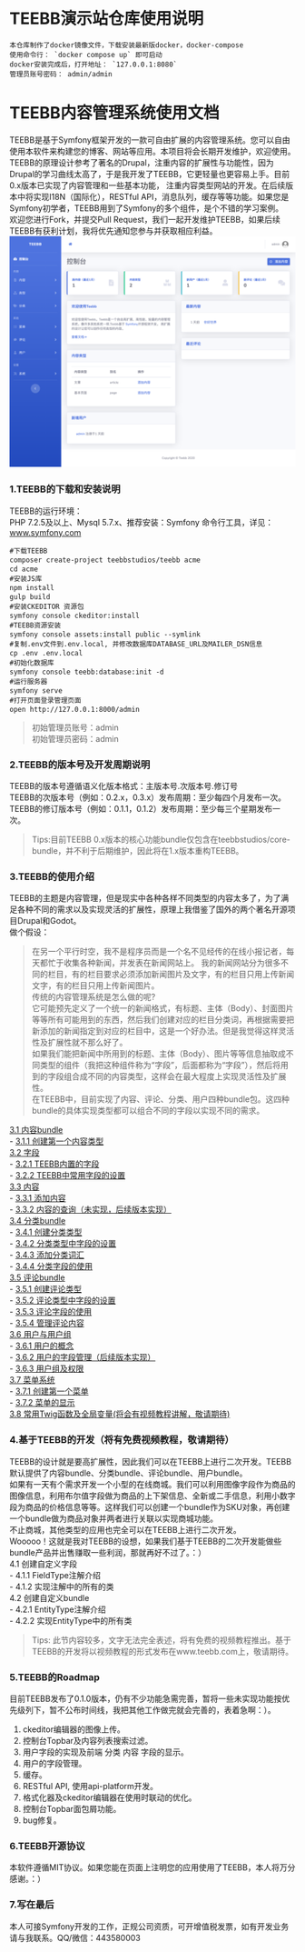 # TEEBB演示站仓库使用说明

```
本仓库制作了docker镜像文件，下载安装最新版docker，docker-compose  
使用命令行： `docker compose up` 即可启动
docker安装完成后，打开地址： `127.0.0.1:8080`
管理员账号密码： admin/admin
```

# TEEBB内容管理系统使用文档
TEEBB是基于Symfony框架开发的一款可自由扩展的内容管理系统。您可以自由使用本软件来构建您的博客、网站等应用。本项目将会长期开发维护，欢迎使用。  
TEEBB的原理设计参考了著名的Drupal，注重内容的扩展性与功能性，因为Drupal的学习曲线太高了，于是我开发了TEEBB，它更轻量也更容易上手。目前0.x版本已实现了内容管理和一些基本功能，
注重内容类型网站的开发。在后续版本中将实现I18N（国际化），RESTful API，消息队列，缓存等等功能。如果您是Symfony初学者，TEEBB用到了Symfony的多个组件，是个不错的学习案例。  
欢迎您进行Fork，并提交Pull Request，我们一起开发维护TEEBB，如果后续TEEBB有获利计划，我将优先通知您参与并获取相应利益。  
![alt TEEBB控制台](docs/teebb_images/teebb-dashboard.png "TEEBB控制台")  

### 1.TEEBB的下载和安装说明
TEEBB的运行环境：   
PHP 7.2.5及以上、Mysql 5.7.x、推荐安装：Symfony 命令行工具，详见：www.symfony.com

```
#下载TEEBB
composer create-project teebbstudios/teebb acme
cd acme
#安装JS库
npm install
gulp build
#安装CKEDITOR 资源包
symfony console ckeditor:install
#TEEBB资源安装
symfony console assets:install public --symlink
#复制.env文件到.env.local, 并修改数据库DATABASE_URL及MAILER_DSN信息
cp .env .env.local
#初始化数据库
symfony console teebb:database:init -d
#运行服务器
symfony serve
#打开页面登录管理页面
open http://127.0.0.1:8000/admin
```
> 初始管理员账号：admin  
> 初始管理员密码：admin

### 2.TEEBB的版本号及开发周期说明
TEEBB的版本号遵循语义化版本格式：主版本号.次版本号.修订号  
TEEBB的次版本号（例如：0.2.x，0.3.x）发布周期：至少每四个月发布一次。  
TEEBB的修订版本号（例如：0.1.1，0.1.2）发布周期：至少每三个星期发布一次。  

> Tips:目前TEEBB 0.x版本的核心功能bundle仅包含在teebbstudios/core-bundle，并不利于后期维护，因此将在1.x版本重构TEEBB。  

### 3.TEEBB的使用介绍
TEEBB的主题是内容管理，但是现实中各种各样不同类型的内容太多了，为了满足各种不同的需求以及实现灵活的扩展性，原理上我借鉴了国外的两个著名开源项目Drupal和Godot。  
做个假设：  
> 在另一个平行时空，我不是程序员而是一个名不见经传的在线小报记者，每天都忙于收集各种新闻，并发表在新闻网站上。
> 我的新闻网站分为很多不同的栏目，有的栏目要求必须添加新闻图片及文字，有的栏目只用上传新闻文字，有的栏目只用上传新闻图片。  
> 传统的内容管理系统是怎么做的呢?   
> 它可能预先定义了一个统一的新闻格式，有标题、主体（Body）、封面图片等等所有可能用到的东西，然后我们创建对应的栏目分类词，再根据需要把新添加的新闻指定到对应的栏目中，这是一个好办法。但是我觉得这样灵活性及扩展性就不那么好了。  
> 如果我们能把新闻中所用到的标题、主体（Body）、图片等等信息抽取成不同类型的组件（我把这种组件称为“字段”，后面都称为“字段”），然后将用到的字段组合成不同的内容类型，这样会在最大程度上实现灵活性及扩展性。  
> 在TEEBB中，目前实现了内容、评论、分类、用户四种bundle包。这四种bundle的具体实现类型都可以组合不同的字段以实现不同的需求。  
  
[3.1 内容bundle](docs/3-1conent-bundle.md)  
    - [3.1.1 创建第一个内容类型](docs/3-1conent-bundle.md)  
[3.2 字段](docs/3-2field.md)  
    - [3.2.1 TEEBB内置的字段](docs/3-2field.md)  
    - [3.2.2 TEEBB中常用字段的设置](docs/3-2field.md)  
[3.3 内容](docs/3-3conent.md)  
    - [3.3.1 添加内容](docs/3-3conent.md)  
    - [3.3.2 内容的查询（未实现，后续版本实现）](docs/3-3conent.md)  
[3.4 分类bundle](docs/3-4taxonomy-bundle.md)  
    - [3.4.1 创建分类类型](docs/3-4taxonomy-bundle.md)  
    - [3.4.2 分类类型中字段的设置](docs/3-4taxonomy-bundle.md)  
    - [3.4.3 添加分类词汇](docs/3-4taxonomy-bundle.md)  
    - [3.4.4 分类字段的使用](docs/3-4taxonomy-bundle.md)  
[3.5 评论bundle](docs/3-5comment-bundle.md)  
    - [3.5.1 创建评论类型](docs/3-5comment-bundle.md)  
    - [3.5.2 评论类型中字段的设置](docs/3-5comment-bundle.md)  
    - [3.5.3 评论字段的使用](docs/3-5comment-bundle.md)  
    - [3.5.4 管理评论内容](docs/3-5comment-bundle.md)  
[3.6 用户与用户组](docs/3-6user-bundle-group.md)  
    - [3.6.1 用户的概念](docs/3-6user-bundle-group.md)  
    - [3.6.2 用户的字段管理（后续版本实现）](docs/3-6user-bundle-group.md)  
    - [3.6.3 用户组及权限](docs/3-6user-bundle-group.md)  
[3.7 菜单系统](docs/3-7menu-system.md)  
    - [3.7.1 创建第一个菜单](docs/3-7menu-system.md)  
    - [3.7.2 菜单的显示](docs/3-7menu-system.md)  
[3.8 常用Twig函数及全局变量(将会有视频教程讲解，敬请期待)](docs/3-8twig-front-route.md)  

### 4.基于TEEBB的开发（将有免费视频教程，敬请期待）
TEEBB的设计就是要高扩展性，因此我们可以在TEEBB上进行二次开发。TEEBB默认提供了内容bundle、分类bundle、评论bundle、用户bundle。  
如果有一天有个需求开发一个小型的在线商城。我们可以利用图像字段作为商品的图像信息，利用布尔值字段做为商品的上下架信息、全新或二手信息，利用小数字段为商品的价格信息等等。这样我们可以创建一个bundle作为SKU对象，再创建一个bundle做为商品对象并两者进行关联以实现商城功能。  
不止商城，其他类型的应用也完全可以在TEEBB上进行二次开发。  
Wooooo！这就是我对TEEBB的设想，如果我们基于TEEBB的二次开发能做些bundle产品并出售赚取一些利润，那就再好不过了。：）  
4.1	创建自定义字段  
    - 4.1.1	FieldType注解介绍  
    - 4.1.2	实现注解中的所有的类  
4.2 创建自定义bundle  
    - 4.2.1	EntityType注解介绍  
    - 4.2.2	实现EntityType中的所有类  
> Tips: 此节内容较多，文字无法完全表述，将有免费的视频教程推出。基于TEEBB的开发将以视频教程的形式发布在www.teebb.com上，敬请期待。

### 5.TEEBB的Roadmap
目前TEEBB发布了0.1.0版本，仍有不少功能急需完善，暂将一些未实现功能按优先级列下，暂不公布时间线，我把其他工作做完就会完善的，表着急啊：）。
1. ckeditor编辑器的图像上传。  
2. 控制台Topbar及内容列表搜索过滤。  
3. 用户字段的实现及前端 分类 内容 字段的显示。  
4. 用户的字段管理。  
5. 缓存。  
6. RESTful API, 使用api-platform开发。  
7. 格式化器及ckeditor编辑器在使用时联动的优化。  
8. 控制台Topbar面包屑功能。  
9. bug修复。  

### 6.TEEBB开源协议
本软件遵循MIT协议。如果您能在页面上注明您的应用使用了TEEBB，本人将万分感谢。：）
### 7.写在最后
本人可接Symfony开发的工作，正规公司资质，可开增值税发票，如有开发业务请与我联系。QQ/微信：443580003
